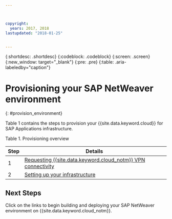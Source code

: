 ```yaml
---



copyright:
  years: 2017, 2018
lastupdated: "2018-01-25"


---
```


{:shortdesc: .shortdesc}
{:codeblock: .codeblock}
{:screen: .screen}
{:new_window: target="_blank"}
{:pre: .pre}
{:table: .aria-labeledby="caption"}


# Provisioning your SAP NetWeaver environment
{: #provision_environment}

Table 1 contains the steps to provision your {{site.data.keyword.cloud}} for SAP Applications infrastructure. 

Table 1. Provisioning overview

| Step | Details |
| --- | --- |
| 1 | [Requesting {{site.data.keyword.cloud_notm}} VPN connectivity](/docs/infrastructure/sap-netweaver/sap-requesting-setting-up-VPN.html) |
| 2 | [Setting up your infrastructure](/docs/infrastructure/sap-netweaver/sap-setting-up-infrastructure.html) |

## Next Steps

Click on the links to begin building and deploying your SAP NetWeaver environment on {{site.data.keyword.cloud_notm}}.
